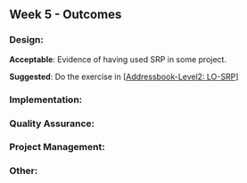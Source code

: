 <link rel="stylesheet" href="{{baseUrl}}/css/main.css">
<link rel="stylesheet" href="{{baseUrl}}/css/schedule.css">

<div class="website-content">

## Week 5 - Outcomes

<div id="main">

### Design:

<dynamic-panel type="info" src="outcome-classDiagram.md" header="**`W5.1` Can use intermediate-level class diagrams** :star::star::star:" no-close />

<!-- ==================================================================================================== -->

<panel type="info" header="**`W5.2` Can explain single responsibility principle** :star::star::star:" no-close>
  <include src="../../book/principles/singleResponsibilityPrinciple/full.md" />
  <panel header=":dart: Evidence" expanded>

**Acceptable**: Evidence of having used SRP in some project.

**Suggested**: Do the exercise in [[Addressbook-Level2: LO-SRP](https://github.com/nus-cs2103-AY1718S2/addressbook-level2/blob/master/doc/LearningOutcomes.md#follow-the-single-responsibility-principle-lo-srp)]

<include src="submission.md" />

  </panel>
</panel>

### Implementation:

<dynamic-panel type="danger" src="outcome-inheritance.md" header="**`W5.3` Can implement inheritance** :star:" no-close />

<dynamic-panel type="warning" src="outcome-classLevelMember.md" header="**`W5.4` Can implement class-level members** :star::star:" no-close />

<dynamic-panel type="info" src="outcome-composition.md" header="**`W5.5` Can implement composition** :star::star::star:" no-close />

<dynamic-panel type="info" src="outcome-aggregation.md" header="**`W5.6` Can implement aggregation** :star::star::star:" no-close />

<dynamic-panel type="info" src="outcome-overloading.md" header="**`W5.7` Can implement overloading** :star::star::star:" no-close />

<!-- TODO:  
<include src="outcome-library.md" />
-->

### Quality Assurance:

<dynamic-panel type="danger" src="outcome-junit.md" header="**`W5.8` Can use simple JUnit tests** :star:" no-close />

### Project Management:

<dynamic-panel type="danger" src="outcome-forkingWorkflow.md" header="**`W5.9` Can follow Forking Workflow** :star:" no-close />

### Other:

<panel type="danger" header="**`W5.10` Can work with a 2KLoC code base** :star: ==[Compulsory]==" expandable>
  <panel header=":dart: Evidence" expanded>
    <include src="2kloc.md" />
  </panel>
</panel>

</div>
</div>
